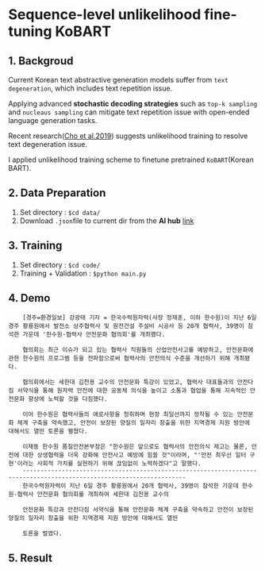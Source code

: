 # Sequence-level unlikelihood fine-tuning KoBART

## 1. Backgroud
Current Korean text abstractive generation models suffer from ```text degeneration```, which includes text repetition issue.

Applying advanced <b>stochastic decoding strategies</b> such as ```top-k sampling``` and ```nucleaus sampling``` can mitigate text repetition issue with open-ended language generation tasks. 

Recent research([Cho et al.2019](https://github.com/facebookresearch/unlikelihood_training)) suggests unlikelihood training to resolve text degeneration issue.

I applied unlikelihood training scheme to finetune pretrained ```KoBART```(Korean BART).

## 2. Data Preparation

1. Set directory : ```$cd data/```
2. Download ```.json```file to current dir from the <b>AI hub</b> [link](https://aihub.or.kr/aidata/8054)

## 3. Training

1. Set directory : ```$cd code/```
2. Training + Validation : ```$python main.py```

## 4. Demo
``` 
    [경주=환경일보] 강광태 기자 = 한국수력원자력(사장 정재훈, 이하 한수원)이 지난 6일 경주 황룡원에서 발전소 상주협력사 및 원전건설 주설비 시공사 등 20개 협력사, 39명이 참석한 가운데 '한수원-협력사 안전문화 협의회'를 개최했다.
    
    협의회는 최근 이슈가 되고 있는 협력사 직원들의 산업안전사고를 예방하고, 안전문화에 관한 한수원의 프로그램 등을 전파함으로써 협력사의 안전의식 수준을 개선하기 위해 개최됐다.
    
    협의회에서는 세한대 김천용 교수의 안전문화 특강이 있었고, 협력사 대표들과의 안전다짐 서약식을 통해 원자력 안전에 대한 공동체 의식을 높이고 소통과 협업을 통해 지속적인 안전문화 향상에 노력할 것을 다짐했다.
    
    이어 한수원은 협력사들의 애로사항을 청취하며 현장 최일선까지 정착될 수 있는 안전문화 체계 구축을 약속했고, 안전이 보장된 양질의 일자리 창출을 위한 지역경제 지원 방안에 대해서도 열띤 토론을 펼쳤다.
    
    이재동 한수원 품질안전본부장은 "한수원은 앞으로도 협력사의 안전의식 제고는 물론, 안전에 대한 상생협력을 더욱 강화해 안전사고 예방에 힘쓸 것"이라며, "'안전 최우선 일터 구현'이라는 사회적 가치를 실현하기 위해 끊임없이 노력하겠다"고 말했다.
    --------------------------------------------------------------------------------------------------------------------
    한국수력원자력이 지난 6일 경주 황룡원에서 20개 협력사, 39명이 참석한 가운데 한수원-협력사 안전문화 협의회를 개최하여 세한대 김천용 교수의
    
    안전문화 특강과 안전다짐 서약식을 통해 안전문화 체계 구축을 약속하고 안전이 보장된 양질의 일자리 창출을 위한 지역경제 지원 방안에 대해서도 열띤 
    
    토론을 벌였다.
```

## 5. Result
